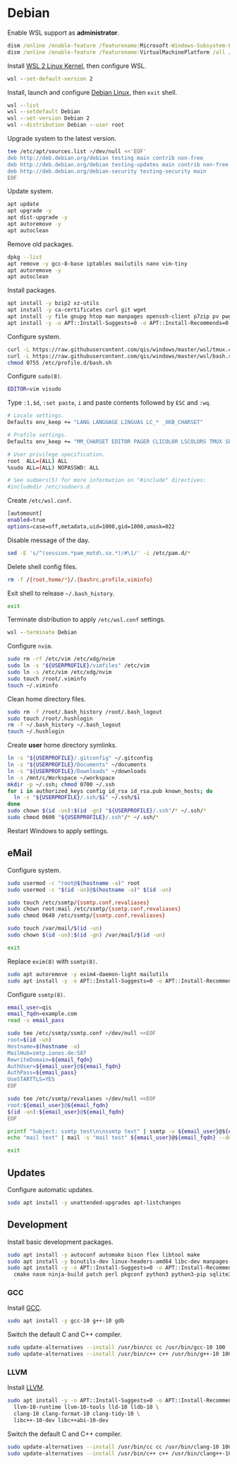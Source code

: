 # Debian
Enable WSL support as **administrator**.

```cmd
dism /online /enable-feature /featurename:Microsoft-Windows-Subsystem-Linux /all /norestart
dism /online /enable-feature /featurename:VirtualMachinePlatform /all /norestart
```

Install [WSL 2 Linux Kernel](https://aka.ms/wsl2kernel), then configure WSL.

```cmd
wsl --set-default-version 2
```

Install, launch and configure [Debian Linux](https://aka.ms/wslstore), then `exit` shell.

```cmd
wsl --list
wsl --setdefault Debian
wsl --set-version Debian 2
wsl --distribution Debian --user root
```

Upgrade system to the latest version.

```sh
tee /etc/apt/sources.list >/dev/null <<'EOF'
deb http://deb.debian.org/debian testing main contrib non-free
deb http://deb.debian.org/debian testing-updates main contrib non-free
deb http://deb.debian.org/debian-security testing-security main
EOF
```

Update system.

```sh
apt update
apt upgrade -y
apt dist-upgrade -y
apt autoremove -y
apt autoclean
```

Remove old packages.

```sh
dpkg --list
apt remove -y gcc-8-base iptables mailutils nano vim-tiny
apt autoremove -y
apt autoclean
```

Install packages.

```sh
apt install -y bzip2 xz-utils
apt install -y ca-certificates curl git wget
apt install -y file gnupg htop man manpages openssh-client p7zip pv pwgen sudo tmux tree
apt install -y -o APT::Install-Suggests=0 -o APT::Install-Recommends=0 neovim imagemagick pngcrush
```

Configure system.

```sh
curl -L https://raw.githubusercontent.com/qis/windows/master/wsl/tmux.conf -o /etc/tmux.conf
curl -L https://raw.githubusercontent.com/qis/windows/master/wsl/bash.sh -o /etc/profile.d/bash.sh
chmod 0755 /etc/profile.d/bash.sh
```

Configure `sudo(8)`.

```sh
EDITOR=vim visudo
```

Type `:1,$d`, `:set paste`, `i` and paste contents followed by `ESC` and `:wq`.

```sh
# Locale settings.
Defaults env_keep += "LANG LANGUAGE LINGUAS LC_* _XKB_CHARSET"

# Profile settings.
Defaults env_keep += "MM_CHARSET EDITOR PAGER CLICOLOR LSCOLORS TMUX SESSION USERPROFILE"

# User privilege specification.
root  ALL=(ALL) ALL
%sudo ALL=(ALL) NOPASSWD: ALL

# See sudoers(5) for more information on "#include" directives:
#includedir /etc/sudoers.d
```

Create `/etc/wsl.conf`.

```sh
[automount]
enabled=true
options=case=off,metadata,uid=1000,gid=1000,umask=022
```

Disable message of the day.

```sh
sed -E 's/^(session.*pam_motd\.so.*)/#\1/' -i /etc/pam.d/*
```

Delete shell config files.

```sh
rm -f /{root,home/*}/.{bashrc,profile,viminfo}
```

Exit shell to release `~/.bash_history`.

```sh
exit
```

Terminate distribution to apply `/etc/wsl.conf` settings.

```cmd
wsl --terminate Debian
```

Configure `nvim`.

```sh
sudo rm -rf /etc/vim /etc/xdg/nvim
sudo ln -s "${USERPROFILE}/vimfiles" /etc/vim
sudo ln -s /etc/vim /etc/xdg/nvim
sudo touch /root/.viminfo
touch ~/.viminfo
```

Clean home directory files.

```sh
sudo rm -f /root/.bash_history /root/.bash_logout
sudo touch /root/.hushlogin
rm -f ~/.bash_history ~/.bash_logout
touch ~/.hushlogin
```

Create **user** home directory symlinks.

```sh
ln -s "${USERPROFILE}/.gitconfig" ~/.gitconfig
ln -s "${USERPROFILE}/Documents" ~/documents
ln -s "${USERPROFILE}/Downloads" ~/downloads
ln -s /mnt/c/Workspace ~/workspace
mkdir -p ~/.ssh; chmod 0700 ~/.ssh
for i in authorized_keys config id_rsa id_rsa.pub known_hosts; do
  ln -s "${USERPROFILE}/.ssh/$i" ~/.ssh/$i
done
sudo chown $(id -un):$(id -gn) "${USERPROFILE}/.ssh"/* ~/.ssh/*
sudo chmod 0600 "${USERPROFILE}/.ssh"/* ~/.ssh/*
```

Restart Windows to apply settings.

## eMail
Configure system.

```sh
sudo usermod -c "root@$(hostname -a)" root
sudo usermod -c "$(id -un)@$(hostname -a)" $(id -un)

sudo touch /etc/ssmtp/{ssmtp.conf,revaliases}
sudo chown root:mail /etc/ssmtp/{ssmtp.conf,revaliases}
sudo chmod 0640 /etc/ssmtp/{ssmtp.conf,revaliases}

sudo touch /var/mail/$(id -un)
sudo chown $(id -un):$(id -gn) /var/mail/$(id -un)

exit
```

Replace `exim(8)` with `ssmtp(8)`.

```sh
sudo apt autoremove -y exim4-daemon-light mailutils
sudo apt install -y -o APT::Install-Suggests=0 -o APT::Install-Recommends=0 mailutils ssmtp
```

Configure `ssmtp(8)`.

```sh
email_user=qis
email_fqdn=example.com
read -s email_pass

sudo tee /etc/ssmtp/ssmtp.conf >/dev/null <<EOF
root=$(id -un)
Hostname=$(hostname -a)
MailHub=smtp.ionos.de:587
RewriteDomain=${email_fqdn}
AuthUser=${email_user}@${email_fqdn}
AuthPass=${email_pass}
UseSTARTTLS=YES
EOF

sudo tee /etc/ssmtp/revaliases >/dev/null <<EOF
root:${email_user}@${email_fqdn}
$(id -un):${email_user}@${email_fqdn}
EOF

printf "Subject: ssmtp test\n\nssmtp text" | ssmtp -v ${email_user}@${email_fqdn}
echo "mail text" | mail -s "mail test" ${email_user}@${email_fqdn} --debug-level=7

exit
```

## Updates
Configure automatic updates.

```sh
sudo apt install -y unattended-upgrades apt-listchanges
```

## Development
Install basic development packages.

```sh
sudo apt install -y autoconf automake bison flex libtool make
sudo apt install -y binutils-dev linux-headers-amd64 libc-dev manpages-dev
sudo apt install -y -o APT::Install-Suggests=0 -o APT::Install-Recommends=0 \
  cmake nasm ninja-build patch perl pkgconf python3 python3-pip sqlite3
```

### GCC
Install [GCC](https://gcc.gnu.org/).

```sh
sudo apt install -y gcc-10 g++-10 gdb
```

Switch the default C and C++ compiler.

```sh
sudo update-alternatives --install /usr/bin/cc cc /usr/bin/gcc-10 100
sudo update-alternatives --install /usr/bin/c++ c++ /usr/bin/g++-10 100
```

### LLVM
Install [LLVM](https://llvm.org/).

```sh
sudo apt install -y -o APT::Install-Suggests=0 -o APT::Install-Recommends=0 \
  llvm-10-runtime llvm-10-tools lld-10 lldb-10 \
  clang-10 clang-format-10 clang-tidy-10 \
  libc++-10-dev libc++abi-10-dev
```

Switch the default C and C++ compiler.

```sh
sudo update-alternatives --install /usr/bin/cc cc /usr/bin/clang-10 100
sudo update-alternatives --install /usr/bin/c++ c++ /usr/bin/clang++-10 100
```
